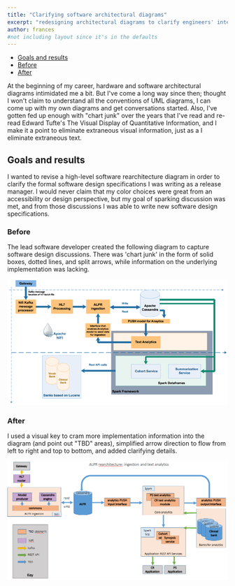 ```yaml
---
title: "Clarifying software architectural diagrams"
excerpt: "redesigning architectural diagrams to clarify engineers' intent"
author: frances
#not including layout since it's in the defaults
---
```



<!-- toc -->
- [Goals and results](#goals-and-results)
- [Before](#before)
- [After](#after)
<!-- tocstop -->


At the beginning of my career, hardware and software architectural diagrams intimidated me a bit. But I've come a long way since then; thought I won't claim to understand all the conventions of UML diagrams, I  can come up with my own diagrams and get conversations started. Also, I've gotten fed up enough with "chart junk" over the years that I've read and re-read Edward Tufte's The Visual Display of Quantitative Information, and I make it a point to eliminate extraneous visual information, just as a I eliminate extraneous text.

## Goals and results

I wanted to revise a high-level software rearchitecture diagram in order to clarify the formal software design specifications I was writing as a release manager.
I would never claim that my color choices were great from an accessibility or design perspective, but my goal of sparking discussion was met, and from those discussions I was able to write new software design specifications.

### Before

The lead software developer created the following diagram to capture software design discussions. There was 'chart junk' in the form of solid boxes, dotted lines, and split arrows, while information on the underlying implementation was lacking.



![Before](/assets/images/portfolio/BEFORE_overall_arch.png)

### After

I used a visual key to cram more implementation information into the diagram (and point out "TBD" areas), simplified arrow direction to flow from left to right and top to bottom, and added clarifying details. 

![After](/assets/images/portfolio/AFTER_overall_arch.png)

